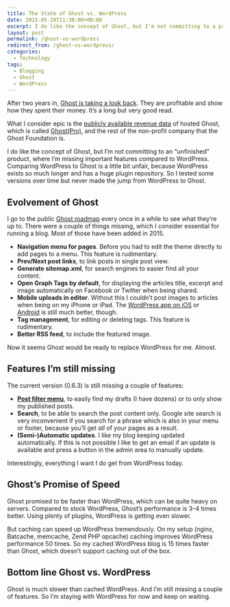 ```yaml
---
title: The State of Ghost vs. WordPress
date: 2015-05-20T11:38:00+00:00
excerpt: I do like the concept of Ghost, but I'm not committing to a product where I'm missing important features compared to WordPress.
layout: post
permalink: /ghost-vs-wordpress
redirect_from: /ghost-vs-wordpress/
categories:
  - Technology
tags:
  - Blogging
  - Ghost
  - WordPress
---
```

After two years in, [Ghost is taking a look back](https://blog.ghost.org/year-2/). They are profitable and show how they spent their money. It’s a long but very good read.

What I consider epic is the [publicly available revenue data](https://ghost.baremetrics.com/) of hosted Ghost, which is called [Ghost(Pro)](https://ghost.org/pricing/), and the rest of the non-profit company that the Ghost Foundation is.

I do like the concept of Ghost, but I’m not committing to an “unfinished” product, where I’m missing important features compared to WordPress. Comparing WordPress to Ghost is a little bit unfair, because WordPress exists so much longer and has a huge plugin repository. So I tested some versions over time but never made the jump from WordPress to Ghost.

## Evolvement of Ghost

I go to the public [Ghost roadmap](https://trello.com/b/EceUgtCL/ghost-roadmap) every once in a while to see what they’re up to. There were a couple of things missing, which I consider essential for running a blog. Most of those have been added in 2015.

  * **Navigation menu for pages**. Before you had to edit the theme directly to add pages to a menu. This feature is rudimentary.
  * **Prev/Next post links**, to link posts in single post view.
  * **Generate sitemap.xml**, for search engines to easier find all your content.
  * **Open Graph Tags by default**, for displaying the articles title, excerpt and image automatically on Facebook or Twitter when being shared.
  * **Mobile uploads in editor**. Without this I couldn’t post images to articles when being on my iPhone or iPad. The [WordPress app on iOS](https://itunes.apple.com/us/app/wordpress/id335703880?mt=8) or [Android](https://play.google.com/store/apps/details?id=org.wordpress.android) is still much better, though.
  * **Tag management**, for editing or deleting tags. This feature is rudimentary.
  * **Better RSS feed**, to include the featured image.

Now it seems Ghost would be ready to replace WordPress for me. Almost.

## Features I’m still missing

The current version (0.6.3) is still missing a couple of features:

  * **[Post filter menu](https://trello.com/c/7GUDsl3J/48-post-filter-menu)**, to easily find my drafts (I have dozens) or to only show my published posts.
  * **Search**, to be able to search the post content only. Google site search is very inconvenient if you search for a phrase which is also in your menu or footer, because you’ll get _all_ of your pages as a result.
  * **(Semi-)Automatic updates**. I like my blog keeping updated automatically. If this is not possible I like to get an email if an update is available and press a button in the admin area to manually update.

Interestingly, everything I want I do get from WordPress today.

## Ghost’s Promise of Speed

Ghost promised to be faster than WordPress, which can be quite heavy on servers. Compared to stock WordPress, Ghost’s performance is 3–4 times better. Using plenty of plugins, WordPress is getting even slower.

But caching can speed up WordPress tremendously. On my setup (nginx, Batcache, memcache, Zend PHP opcache) caching improves WordPress performance 50 times. So my cached WordPress blog is 15 times faster than Ghost, which doesn’t support caching out of the box.

## Bottom line Ghost vs. WordPress

Ghost is much slower than cached WordPress. And I’m still missing a couple of features. So I’m staying with WordPress for now and keep on waiting.